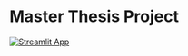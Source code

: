 # Master Thesis Project

[![Streamlit App](https://static.streamlit.io/badges/streamlit_badge_black_white.svg)](https://share.streamlit.io/rzepkka/Master_Thesis/main/app.py)
